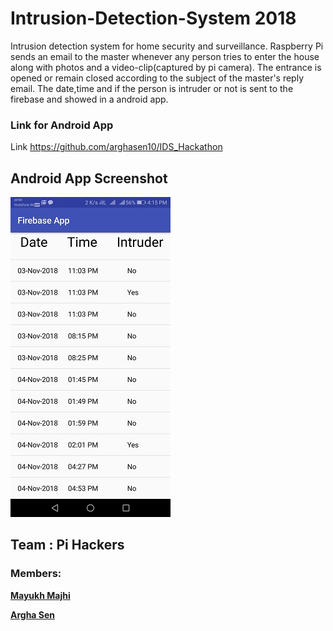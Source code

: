 # Intrusion-Detection-System 2018

Intrusion detection system for home security and surveillance.
Raspberry Pi sends an email to the master whenever any person tries to enter the house along with photos and a video-clip(captured by pi camera).
The entrance is opened or remain closed according to the subject of the master's reply email.
The date,time and if the person is intruder or not is sent to the firebase and showed in a android app.

### Link for Android App 
Link https://github.com/arghasen10/IDS_Hackathon

## Android App Screenshot
![Alt text](https://github.com/arghasen10/IDS_Hackathon/blob/master/Screenshot_20181106-161546.jpeg   "App Screenshot")

## Team : **Pi Hackers**

### Members:

[**Mayukh Majhi**](https://github.com/mmajhi)

[**Argha Sen**](https://github.com/arghasen10)
